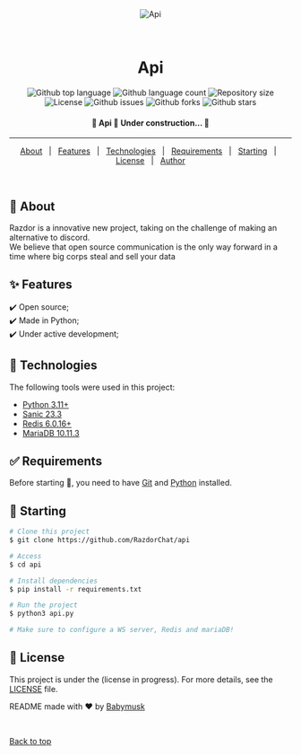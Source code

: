 <div align="center" id="top"> 
  <img src="./.github/app.gif" alt="Api" /> 

  &#xa0;
</div>

<h1 align="center">Api</h1>

<p align="center">
  <img alt="Github top language" src="https://img.shields.io/github/languages/top/RazdorChat/api?color=56BEB8">

  <img alt="Github language count" src="https://img.shields.io/github/languages/count/RazdorChat/api?color=56BEB8">

  <img alt="Repository size" src="https://img.shields.io/github/repo-size/RazdorChat/api?color=56BEB8">

  <img alt="License" src="https://img.shields.io/github/license/RazdorChat/api?color=56BEB8">

  <img alt="Github issues" src="https://img.shields.io/github/issues/RazdorChat/api?color=56BEB8" />

  <img alt="Github forks" src="https://img.shields.io/github/forks/RazdorChat/api?color=56BEB8" />

  <img alt="Github stars" src="https://img.shields.io/github/stars/RazdorChat/api?color=56BEB8" />
</p>

<h4 align="center"> 
	🚧  Api 🚀 Under construction...  🚧
</h4> 

<hr>

<p align="center">
  <a href="#dart-about">About</a> &#xa0; | &#xa0; 
  <a href="#sparkles-features">Features</a> &#xa0; | &#xa0;
  <a href="#rocket-technologies">Technologies</a> &#xa0; | &#xa0;
  <a href="#white_check_mark-requirements">Requirements</a> &#xa0; | &#xa0;
  <a href="#checkered_flag-starting">Starting</a> &#xa0; | &#xa0;
  <a href="#memo-license">License</a> &#xa0; | &#xa0;
  <a href="https://github.com/RazdorChat" target="_blank">Author</a>
</p>

<br>

## :dart: About ##

Razdor is a innovative new project, taking on the challenge of making an alternative to discord.<br/>
We believe that open source communication is the only way forward in a time where big corps steal and sell your data<br/>

## :sparkles: Features ##

:heavy_check_mark: Open source;\
:heavy_check_mark: Made in Python;\
:heavy_check_mark: Under active development;

## :rocket: Technologies ##

The following tools were used in this project:

- [Python 3.11+](https://python.org)
- [Sanic 23.3](https://sanic.dev)
- [Redis 6.0.16+](https://github.com/redis/redis)
- [MariaDB 10.11.3](https://downloads.mariadb.org/mariadb/10.11.3/)

## :white_check_mark: Requirements ##

Before starting :checkered_flag:, you need to have [Git](https://git-scm.com) and [Python](https://python.org/) installed.

## :checkered_flag: Starting ##

```bash
# Clone this project
$ git clone https://github.com/RazdorChat/api

# Access
$ cd api

# Install dependencies
$ pip install -r requirements.txt

# Run the project
$ python3 api.py

# Make sure to configure a WS server, Redis and mariaDB!
```

## :memo: License ##

This project is under the (license in progress). For more details, see the [LICENSE](LICENSE.md) file.


README made with :heart: by <a href="https://github.com/RazdorChat" target="_blank">Babymusk</a>


&#xa0;

<a href="#top">Back to top</a>
